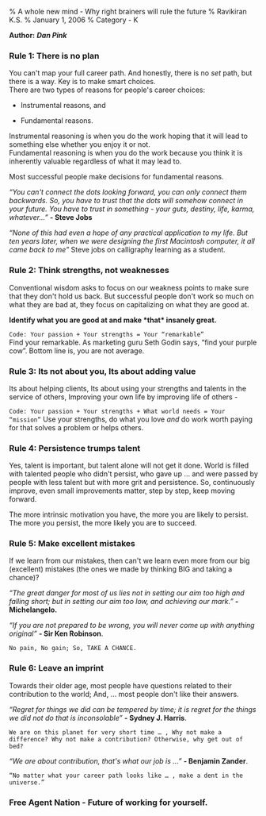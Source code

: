 % A whole new mind - Why right brainers will rule the future
% Ravikiran K.S.
% January 1, 2006
% Category - K

**Author:** ***Dan Pink***

### Rule 1: There is no plan

You can't map your full career path. And honestly, there is no *set*
path, but there is a way. Key is to make smart choices.  
There are two types of reasons for people's career choices:

  - Instrumental reasons, and

  - Fundamental reasons.

Instrumental reasoning is when you do the work hoping that it will lead
to something else whether you enjoy it or not.  
Fundamental reasoning is when you do the work because you think it is
inherently valuable regardless of what it may lead to.  

Most successful people make decisions for fundamental reasons.

*“You can't connect the dots looking forward, you can only connect them
backwards. So, you have to trust that the dots will somehow connect in
your future. You have to trust in something - your guts, destiny, life,
karma, whatever…”* **- Steve Jobs**

*“None of this had even a hope of any practical application to my life.
But ten years later, when we were designing the first Macintosh
computer, it all came back to me”* Steve jobs on calligraphy learning as
a student.

### Rule 2: Think strengths, not weaknesses

Conventional wisdom asks to focus on our weakness points to make sure
that they don't hold us back. But successful people don't work so much
on what they are bad at, they focus on capitalizing on what they are
good at.

**Identify what you are good at and make \*that\* insanely great.**

`Code: Your passion + Your strengths = Your “remarkable”`  
Find your remarkable. As marketing guru Seth Godin says, “find your
purple cow”. Bottom line is, you are not average.

### Rule 3: Its not about you, Its about adding value

Its about helping clients, Its about using your strengths and talents in
the service of others, Improving your own life by improving life of
others -

`Code: Your passion + Your strengths + What world needs = Your
“mission”` Use your strengths, do what you love *and* do work worth
paying for that solves a problem or helps others.

### Rule 4: Persistence trumps talent

Yes, talent is important, but talent alone will not get it done. World
is filled with talented people who didn't persist, who gave up … and
were passed by people with less talent but with more grit and
persistence. So, continuously improve, even small improvements matter,
step by step, keep moving forward.

The more intrinsic motivation you have, the more you are likely to
persist. The more you persist, the more likely you are to succeed.

### Rule 5: Make excellent mistakes

If we learn from our mistakes, then can't we learn even more from our
big (excellent) mistakes (the ones we made by thinking BIG and taking a
chance)?

*“The great danger for most of us lies not in setting our aim too high
and falling short; but in setting our aim too low, and achieving our
mark.”* **- Michelangelo.**

*“If you are not prepared to be wrong, you will never come up with
anything original”* **- Sir Ken Robinson**.

`No pain, No gain; So, TAKE A CHANCE.`

### Rule 6: Leave an imprint

Towards their older age, most people have questions related to their
contribution to the world; And, … most people don't like their answers.

*“Regret for things we did can be tempered by time; it is regret for the
things we did not do that is inconsolable”* **- Sydney J. Harris**.

`We are on this planet for very short time … , Why not make a
difference? Why not make a contribution? Otherwise, why get out of bed?`

*“We are about contribution, that's what our job is …”* **- Benjamin
Zander**.

`“No matter what your career path looks like … , make a dent in the
universe.”`

### Free Agent Nation - Future of working for yourself.


